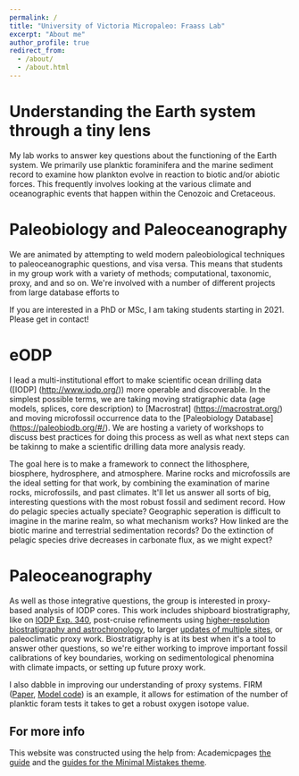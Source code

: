 ```yaml
---
permalink: /
title: "University of Victoria Micropaleo: Fraass Lab"
excerpt: "About me"
author_profile: true
redirect_from: 
  - /about/
  - /about.html
---
```

Understanding the Earth system through a tiny lens
======
My lab works to answer key questions about the functioning of the Earth system. We primarily use planktic foraminifera and the marine sediment record to examine how plankton evolve in reaction to biotic and/or abiotic forces. This frequently involves looking at the various climate and oceanographic events that happen within the Cenozoic and Cretaceous.

Paleobiology and Paleoceanography
======
We are animated by attempting to weld modern paleobiological techniques to paleoceanographic questions, and visa versa. This means that students in my group work with a variety of methods; computational, taxonomic, proxy, and and so on. We're involved with a number of different projects from large database efforts to 

If you are interested in a PhD or MSc, I am taking students starting in 2021. Please get in contact!

eODP
======
I lead a multi-institutional effort to make scientific ocean drilling data ([IODP] (http://www.iodp.org/)) more operable and discoverable. In the simplest possible terms, we are taking moving stratigraphic data (age models, splices, core description) to [Macrostrat] (https://macrostrat.org/) and moving microfossil occurrence data to the [Paleobiology Database] (https://paleobiodb.org/#/). We are hosting a variety of workshops to discuss best practices for doing this process as well as what next steps can be takinng to make a scientific drilling data more analysis ready. 

The goal here is to make a framework to connect the lithosphere, biosphere, hydrosphere, and atmosphere. Marine rocks and microfossils are the ideal setting for that work, by combining the examination of marine rocks, microfossils, and past climates. It'll let us answer all sorts of big, interesting questions with the most robust fossil and sediment record. How do pelagic species actually speciate? Geographic seperation is difficult to imagine in the marine realm, so what mechanism works? How linked are the biotic marine and terrestrial sedimentation records? Do the extinction of pelagic species drive decreases in carbonate flux, as we might expect? 

Paleoceanography
======
As well as those integrative questions, the group is interested in proxy-based analysis of IODP cores. This work includes shipboard biostratigraphy, like on [IODP Exp. 340](http://publications.iodp.org/proceedings/340/340toc.htm), post-cruise refinements using [higher-resolution biostratigraphy and astrochronology](http://www.micropress.org/microaccess/stratigraphy/issue-328/article-1993), to larger [updates of multiple sites](https://pubs.geoscienceworld.org/cushmanfoundation/jfr/article-abstract/49/4/357/574532/Precision-in-Biostratigraphy-Evidence-For-a?redirectedFrom=fulltext), or paleoclimatic proxy work. Biostratigraphy is at its best when it's a tool to answer other questions, so we're either working to improve important fossil calibrations of key boundaries, working on sedimentological phenomina with climate impacts, or setting up future proxy work. 

I also dabble in improving our understanding of proxy systems. FIRM ([Paper](https://agupubs.onlinelibrary.wiley.com/doi/10.1002/2016PA003035), [Model code](https://github.com/Fraass/FIRM)) is an example, it allows for estimation of the number of planktic foram tests it takes to get a robust oxygen isotope value. 


For more info
------
This website was constructed using the help from: Academicpages [the guide](https://academicpages.github.io/markdown/) and the [guides for the Minimal Mistakes theme](https://mmistakes.github.io/minimal-mistakes/docs/configuration/).
